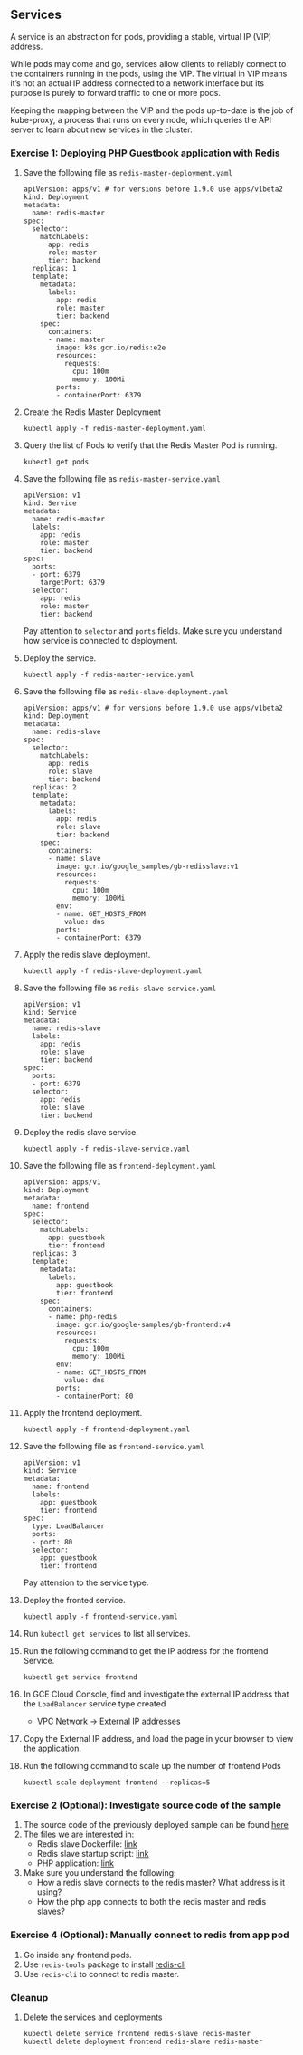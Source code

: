 ## Services

A service is an abstraction for pods, providing a stable, virtual IP (VIP) address.

While pods may come and go, services allow clients to reliably connect to the containers running in the pods, using the VIP. The virtual in VIP means it’s not an actual IP address connected to a network interface but its purpose is purely to forward traffic to one or more pods.

Keeping the mapping between the VIP and the pods up-to-date is the job of kube-proxy, a process that runs on every node, which queries the API server to learn about new services in the cluster.

### Exercise 1: Deploying PHP Guestbook application with Redis

1. Save the following file as `redis-master-deployment.yaml`
    ```
    apiVersion: apps/v1 # for versions before 1.9.0 use apps/v1beta2
    kind: Deployment
    metadata:
      name: redis-master
    spec:
      selector:
        matchLabels:
          app: redis
          role: master
          tier: backend
      replicas: 1
      template:
        metadata:
          labels:
            app: redis
            role: master
            tier: backend
        spec:
          containers:
          - name: master
            image: k8s.gcr.io/redis:e2e
            resources:
              requests:
                cpu: 100m
                memory: 100Mi
            ports:
            - containerPort: 6379
    ```

1. Create the Redis Master Deployment
    ```
    kubectl apply -f redis-master-deployment.yaml
    ```

1. Query the list of Pods to verify that the Redis Master Pod is running.
    ```
    kubectl get pods
    ```

1. Save the following file as `redis-master-service.yaml` 
    ```
    apiVersion: v1
    kind: Service
    metadata:
      name: redis-master
      labels:
        app: redis
        role: master
        tier: backend
    spec:
      ports:
      - port: 6379
        targetPort: 6379
      selector:
        app: redis
        role: master
        tier: backend
    ```
    Pay attention to `selector` and `ports` fields. Make sure you understand how service is connected to deployment. 

1. Deploy the service.
    ```
    kubectl apply -f redis-master-service.yaml
    ```

1. Save the following file as `redis-slave-deployment.yaml`
    ```
    apiVersion: apps/v1 # for versions before 1.9.0 use apps/v1beta2
    kind: Deployment
    metadata:
      name: redis-slave
    spec:
      selector:
        matchLabels:
          app: redis
          role: slave
          tier: backend
      replicas: 2
      template:
        metadata:
          labels:
            app: redis
            role: slave
            tier: backend
        spec:
          containers:
          - name: slave
            image: gcr.io/google_samples/gb-redisslave:v1
            resources:
              requests:
                cpu: 100m
                memory: 100Mi
            env:
            - name: GET_HOSTS_FROM
              value: dns
            ports:
            - containerPort: 6379
    ```

1. Apply the redis slave deployment.
    ```
    kubectl apply -f redis-slave-deployment.yaml
    ```

1. Save the following file as `redis-slave-service.yaml`
    ```
    apiVersion: v1
    kind: Service
    metadata:
      name: redis-slave
      labels:
        app: redis
        role: slave
        tier: backend
    spec:
      ports:
      - port: 6379
      selector:
        app: redis
        role: slave
        tier: backend
    ```

1. Deploy the redis slave service.
    ```
    kubectl apply -f redis-slave-service.yaml
    ``` 

1. Save the following file as `frontend-deployment.yaml`
    ```
    apiVersion: apps/v1 
    kind: Deployment
    metadata:
      name: frontend
    spec:
      selector:
        matchLabels:
          app: guestbook
          tier: frontend
      replicas: 3
      template:
        metadata:
          labels:
            app: guestbook
            tier: frontend
        spec:
          containers:
          - name: php-redis
            image: gcr.io/google-samples/gb-frontend:v4
            resources:
              requests:
                cpu: 100m
                memory: 100Mi
            env:
            - name: GET_HOSTS_FROM
              value: dns
            ports:
            - containerPort: 80
    ```

1. Apply the frontend deployment. 
    ```
    kubectl apply -f frontend-deployment.yaml
    ```

1. Save the following file as `frontend-service.yaml`
    ```
    apiVersion: v1
    kind: Service
    metadata:
      name: frontend
      labels:
        app: guestbook
        tier: frontend
    spec:
      type: LoadBalancer
      ports:
      - port: 80
      selector:
        app: guestbook
        tier: frontend
    ```
    Pay attension to the service type.

1. Deploy the fronted service.
    ```
    kubectl apply -f frontend-service.yaml
    ```

1. Run `kubectl get services` to list all services.

1. Run the following command to get the IP address for the frontend Service.
    ```
    kubectl get service frontend
    ```
 
1. In GCE Cloud Console, find and investigate the external IP address that the `LoadBalancer` service type created
    * VPC Network -> External IP addresses

1. Copy the External IP address, and load the page in your browser to view the application.

1. Run the following command to scale up the number of frontend Pods
    ```
    kubectl scale deployment frontend --replicas=5
    ```

### Exercise 2 (Optional): Investigate source code of the sample

1. The source code of the previously deployed sample can be found [here](https://github.com/kubernetes/examples/tree/master/guestbook) 
1. The files we are interested in:
    * Redis slave Dockerfile: [link](https://github.com/kubernetes/examples/blob/master/guestbook/redis-slave/Dockerfile)
    * Redis slave startup script: [link](https://github.com/kubernetes/examples/blob/master/guestbook/redis-slave/run.sh)
    * PHP application: [link](https://github.com/kubernetes/examples/blob/master/guestbook/php-redis/guestbook.php)
1. Make sure you understand the following:
    * How a redis slave connects to the redis master? What address is it using?
    * How the php app connects to both the redis master and redis slaves?

### Exercise 4 (Optional): Manually connect to redis from app pod 

1. Go inside any frontend pods. 
1. Use `redis-tools` package to install [redis-cli](https://redis.io/topics/rediscli)
1. Use `redis-cli` to connect to redis master.

### Cleanup

1. Delete the services and deployments
    ```
    kubectl delete service frontend redis-slave redis-master
    kubectl delete deployment frontend redis-slave redis-master
    ```
